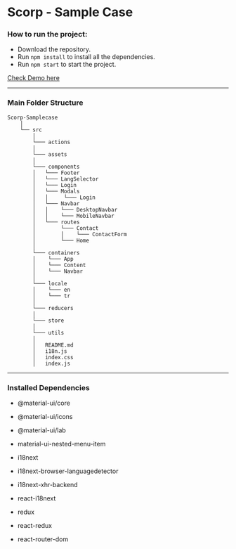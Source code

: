# Scorp - Sample Case

### How to run the project:

- Download the repository.
- Run `npm install` to install all the dependencies.
- Run `npm start` to start the project.

[Check Demo here](https://dazzling-meninsky-de540e.netlify.app/)

<hr>

### Main Folder Structure

```
Scorp-Samplecase
    │
    └── src
        │
        └─── actions
        │
        └─── assets
        │
        └─── components
        │   └─── Footer
        │   └─── LangSelector
        │   └─── Login
        │   └─── Modals
        │   │     └─── Login
        │   └─── Navbar
        │   │    └─── DesktopNavbar
        │   │    └─── MobileNavbar
        │   └─── routes
        │        └─── Contact
        │        │    └─── ContactForm
        │        └─── Home
        │
        └─── containers
        │    └─── App
        │    └─── Content
        │    └─── Navbar
        │
        └─── locale
        │    └─── en
        │    └─── tr
        │
        └─── reducers
        │
        └─── store
        │
        └─── utils
        │
        │   README.md
        │   i18n.js
        │   index.css
        │   index.js
```

<hr/>

### Installed Dependencies

- @material-ui/core
- @material-ui/icons
- @material-ui/lab
- material-ui-nested-menu-item

- i18next
- i18next-browser-languagedetector
- i18next-xhr-backend
- react-i18next

- redux
- react-redux

- react-router-dom
